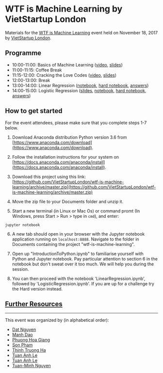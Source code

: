 # WTF is Machine Learning by VietStartup London

Materials for the [WTF is Machine Learning](https://www.facebook.com/events/726163544245558) event held on November 18, 2017 by [VietStartup London](https://www.facebook.com/groups/284739328332602/).

## Programme
- 10:00-11:00: Basics of Machine Learning ([video](https://www.facebook.com/famanson/videos/10214249173963589/), [slides](https://github.com/VietStartupLondon/wtf-is-machine-learning/blob/master/assets/Basics%20of%20ML.pdf))
- 11:00-11:15: Coffee Break
- 11:15-12:00: Cracking the Love Codes ([video](https://www.facebook.com/famanson/videos/10214249173963589/), [slides](https://github.com/VietStartupLondon/wtf-is-machine-learning/blob/master/assets/Crack%20the%20Love%20Codes.pdf))
- 12:00-13:00: Break
- 13:00-14:00: Linear Regression ([notebook](https://github.com/VietStartupLondon/wtf-is-machine-learning/blob/master/LinearRegression.ipynb), [hard notebook](https://github.com/VietStartupLondon/wtf-is-machine-learning/blob/master/LinearRegressionHard.ipynb), [answers](https://github.com/VietStartupLondon/wtf-is-machine-learning/blob/master/LinearRegressionAnswers.ipynb))
- 14:00-15:00: Logistic Regression ([slides](https://github.com/VietStartupLondon/wtf-is-machine-learning/blob/master/assets/Logistic%20Regression.pdf), [notebook](https://github.com/VietStartupLondon/wtf-is-machine-learning/blob/master/LogisticRegression.ipynb), [hard notebook](https://github.com/VietStartupLondon/wtf-is-machine-learning/blob/master/LogisticRegressionHard.ipynb), [answers](https://github.com/VietStartupLondon/wtf-is-machine-learning/blob/master/LogisticRegressionAnswers.ipynb))


## How to get started

For the event attendees, please make sure that you complete steps 1-7 below.

1. Download Anaconda distribution Python version 3.6 from [https://www.anaconda.com/download](https://www.anaconda.com/download).

2. Follow the installation instructions for your system on [https://docs.anaconda.com/anaconda/install](https://docs.anaconda.com/anaconda/install).

3. Download this project using this link: [https://github.com/VietStartupLondon/wtf-is-machine-learning/archive/master.zip](https://github.com/VietStartupLondon/wtf-is-machine-learning/archive/master.zip)

4. Move the zip file to your Documents folder and unzip it.

5. Start a new terminal (in Linux or Mac Os) or command promt (In Windows, press Start > Run > type in `cmd`), and enter:
```
jupyter notebook
```

6. A new tab should open in your browser with the Jupyter notebook application running on `localhost:8888`. Navigate to the folder in Documents containing the project "wtf-is-machine-learning".

7. Open up "IntroductionToPython.ipynb" to familiarise yourself with Python and Jupyter notebook. Pay particular attention to section 6 in the notebook but don't sweat over it too much. We will help you during the session.

8. You can then proceed with the notebook 'LinearRegression.ipynb', followed by 'LogisticRegression.ipynb'. If you are up for a challenge try the Hard version instead.

## [Further Resources](https://github.com/VietStartupLondon/wtf-is-machine-learning/blob/master/assets/ml-resources.md)

---

This event was organized by (in alphabetical order):
- [Dat Nguyen](https://github.com/dkn22)
- [Manh Dao](https://github.com/manhdao)
- [Phuong Hoa Giang](https://github.com/HoaGiangcorp)
- [Son Pham](https://github.com/famanson)
- [Thinh Truong Ha](https://github.com/thinhha)
- [Tuan Anh Le](https://github.com/tanhle)
- [Tuan Anh Le](https://github.com/tuananhle7)
- [Tuan-Minh Nguyen](http://tuanminh.co/)

